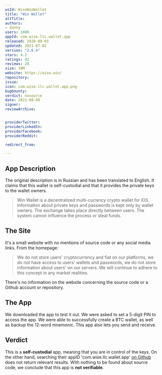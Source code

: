 ```yaml
---
wsId: WiseWinWallet
title: "Win Wallet"
altTitle: 
authors:
- danny
users: 1000
appId: com.wise.llc.wallet.app
released: 2020-09-03
updated: 2021-07-02
version: "2.6.4"
stars: 4.2
ratings: 42
reviews: 28
size: 39M
website: https://wise.win/
repository: 
issue: 
icon: com.wise.llc.wallet.app.png
bugbounty: 
verdict: nosource
date: 2021-08-08
signer: 
reviewArchive:


providerTwitter: 
providerLinkedIn: 
providerFacebook: 
providerReddit: 

redirect_from:

---
```



## App Description

The original description is in Russian and has been translated to English. It claims that this wallet is self-custodial and that it provides the private keys to the wallet owners.

> Win Wallet is a decentralized multi-currency crypto wallet for iOS. Information about private keys and passwords is kept only by wallet owners. The exchange takes place directly between users. The system cannot influence the process or steal funds.

## The Site

It's a small website with no mentions of source code or any social media links. From the homepage:

> We do not store users' cryptocurrency and fiat on our platforms, we do not have access to users' wallets and passwords, we do not store information about users' on our servers. We will continue to adhere to this concept in any market realities.

There's no information on the website concerning the source code or a Github account or repository.

## The App

We downloaded the app to test it out. We were asked to set a 5-digit PIN to access the app. We were able to successfully create a BTC wallet, as well as backup the 12-word mnemonic. This app also lets you send and receive.

## Verdict

This is a **self-custodial** app, meaning that you are in control of the keys. On the other hand, searching their appID 'com.wise.llc.wallet.app' [on Github](https://github.com/search?q=com.wise.llc.wallet.app&type=code) does not return relevant results. With nothing to be found about source code, we conclude that this app is **not verifiable**.